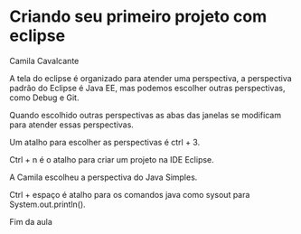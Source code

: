 # Criando seu primeiro projeto com eclipse  

Camila Cavalcante

A tela do eclipse é organizado para atender uma perspectiva, a perspectiva padrão do Eclipse é Java EE, mas podemos escolher outras perspectivas, como Debug e Git. 

Quando escolhido outras perspectivas as abas das janelas se modificam para atender essas perspectivas. 

Um atalho para escolher as perspectivas é ctrl + 3.

Ctrl + n é o atalho para criar um projeto na IDE Eclipse.

A Camila escolheu a perspectiva do Java Simples. 

Ctrl + espaço é atalho para os comandos java como sysout para System.out.println().

Fim da aula
